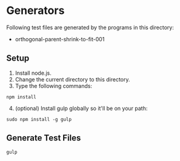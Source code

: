Generators
==========

Following test files are generated by the programs in this directory:
* orthogonal-parent-shrink-to-fit-001

## Setup

1. Install node.js.
2. Change the current directory to this directory.
3. Type the following commands:
```
npm install
```
4. (optional) Install gulp globally so it'll be on your path:
```
sudo npm install -g gulp
```

## Generate Test Files

```
gulp
```

